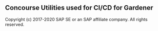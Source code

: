 ## Concourse Utilities used for CI/CD for Gardener
Copyright (c) 2017-2020 SAP SE or an SAP affiliate company. All rights reserved.
